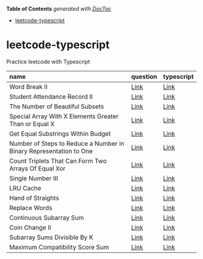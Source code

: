 <!-- START doctoc generated TOC please keep comment here to allow auto update -->
<!-- DON'T EDIT THIS SECTION, INSTEAD RE-RUN doctoc TO UPDATE -->
**Table of Contents**  *generated with [DocToc](https://github.com/thlorenz/doctoc)*

- [leetcode-typescript](#leetcode-typescript)

<!-- END doctoc generated TOC please keep comment here to allow auto update -->

# leetcode-typescript

Practice leetcode with Typescript

| name                                                  | question                                                                                    | typescript                                                                |
| :---------------------------------------------------- | :------------------------------------------------------------------------------------------ | :------------------------------------------------------------------------ |
| Word Break II                                         | [Link](https://leetcode.com/problems/word-break-ii/description/)                            | [Link](./src/word_break_ii.ts)                                         |
| Student Attendance Record II                          | [Link](https://leetcode.com/problems/student-attendance-record-ii/description/)             | [Link](./src/student_attendance_record_ii.ts)                          |
| The Number of Beautiful Subsets                       | [Link](https://leetcode.com/problems/the-number-of-beautiful-subsets)                       | [Link](./src/the_number_of_beautiful_subsets.ts)                       |
| Special Array With X Elements Greater Than or Equal X | [Link](https://leetcode.com/problems/special-array-with-x-elements-greater-than-or-equal-x) | [Link](./src/special_array_with_x_elements_greater_than_or_equal_x.ts) |
| Get Equal Substrings Within Budget | [Link](https://leetcode.com/problems/get-equal-substrings-within-budget) | [Link](./src/get_equal_substrings_within_budget.ts) |
| Number of Steps to Reduce a Number in Binary Representation to One | [Link](https://leetcode.com/problems/number-of-steps-to-reduce-a-number-in-binary-representation-to-one) | [Link](./src/number_of_steps_to_reduce_a_number_in_binary_representation_to_one.ts) |
| Count Triplets That Can Form Two Arrays Of Equal Xor | [Link](https://leetcode.com/problems/count-triplets-that-can-form-two-arrays-of-equal-xor) | [Link](./src/count_triplets_that_can_form_two_arrays_of_equal_xor.ts) |
| Single Number III | [Link](https://leetcode.com/problems/single-number-iii) | [Link](./src/single_number_iii.ts) |
| LRU Cache | [Link](https://leetcode.com/problems/lru-cache)| [Link](./src/lru_cache.ts) |
| Hand of Straights | [Link](https://leetcode.com/problems/hand-of-straights) | [Link](./src/hand_of_straights.ts) |
| Replace Words | [Link](https://leetcode.com/problems/replace-words) | [Link](./src/replace_words.ts) |
| Continuous Subarray Sum | [Link](https://leetcode.com/problems/continuous-subarray-sum) | [Link](./src/continuous_subarray_sum.ts) |
| Coin Change II | [Link](https://leetcode.com/problems/coin-change-ii) | [Link](./src/coin_change_ii.ts) |
| Subarray Sums Divisible By K | [Link](https://leetcode.com/problems/subarray-sums-divisible-by-k) | [Link](./src/subarray_sums_divisible_by_k.ts) |
| Maximum Compatibility Score Sum | [Link](https://leetcode.com/problems/maximum-compatibility-score-sum) | [Link](./src/maximum_compatibility_score_sum.ts) |
